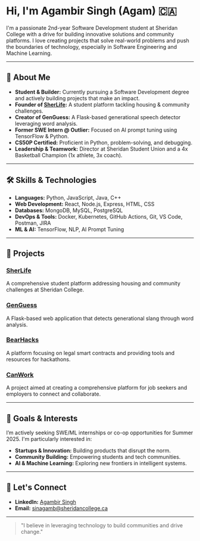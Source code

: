 <!--
Hi there, I'm Agambir Singh Batth (call me Agam) 👋
-->

# Hi, I'm Agambir Singh (Agam) 🇨🇦

I'm a passionate 2nd-year Software Development student at Sheridan College with a drive for building innovative solutions and community platforms. I love creating projects that solve real-world problems and push the boundaries of technology, especially in Software Engineering and Machine Learning.

---

## 🚀 About Me

- **Student & Builder:** Currently pursuing a Software Development degree and actively building projects that make an impact.
- **Founder of [SherLife](https://sherlife.tech/landing):** A student platform tackling housing & community challenges.
- **Creator of GenGuess:** A Flask-based generational speech detector leveraging word analysis.
- **Former SWE Intern @ Outlier:** Focused on AI prompt tuning using TensorFlow & Python.
- **CS50P Certified:** Proficient in Python, problem-solving, and debugging.
- **Leadership & Teamwork:** Director at Sheridan Student Union and a 4x Basketball Champion (1x athlete, 3x coach).

---

## 🛠️ Skills & Technologies

- **Languages:** Python, JavaScript, Java, C++
- **Web Development:** React, Node.js, Express, HTML, CSS
- **Databases:** MongoDB, MySQL, PostgreSQL
- **DevOps & Tools:** Docker, Kubernetes, GitHub Actions, Git, VS Code, Postman, JIRA
- **ML & AI:** TensorFlow, NLP, AI Prompt Tuning

---

## 📂 Projects

### [SherLife](https://github.com/AgambirSingh/SherLife)
A comprehensive student platform addressing housing and community challenges at Sheridan College.

### [GenGuess](https://github.com/AgambirSingh/Gen-Guesser)
A Flask-based web application that detects generational slang through word analysis.

### [BearHacks](https://github.com/AgambirSingh/BearHacks)
A platform focusing on legal smart contracts and providing tools and resources for hackathons.

### [CanWork](https://github.com/AgambirSingh/CanWork)
A project aimed at creating a comprehensive platform for job seekers and employers to connect and collaborate.

---

## 🎯 Goals & Interests

I’m actively seeking SWE/ML internships or co-op opportunities for Summer 2025. I'm particularly interested in:
- **Startups & Innovation:** Building products that disrupt the norm.
- **Community Building:** Empowering students and tech communities.
- **AI & Machine Learning:** Exploring new frontiers in intelligent systems.

---

## 🤝 Let's Connect

- **LinkedIn:** [Agambir Singh](https://www.linkedin.com/in/agambirsingh/)
- **Email:** [sinagamb@sheridancollege.ca](mailto:sinagamb@sheridancollege.ca)

---

> "I believe in leveraging technology to build communities and drive change." 

<!-- Feel free to reach out if you share a passion for innovation or want to collaborate on cutting-edge projects! -->

